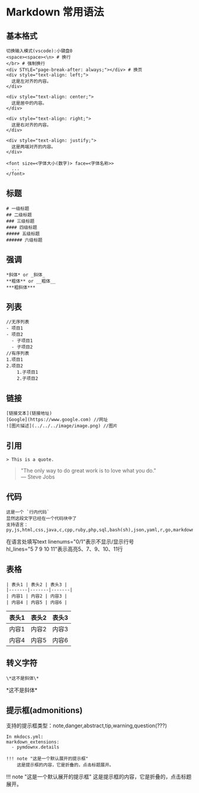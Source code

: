 # Markdown 常用语法
## 基本格式
```
切换输入模式(vscode):小键盘0
<space><space><\n> # 换行
</br> # 强制换行
<div STYLE="page-break-after: always;"></div> # 换页
<div style="text-align: left;">
  这是左对齐的内容。
</div>

<div style="text-align: center;">
  这是居中的内容。
</div>

<div style="text-align: right;">
  这是右对齐的内容。
</div>

<div style="text-align: justify;">
  这是两端对齐的内容。
</div>
    
<font size=<字体大小(数字)> face=<字体名称>>
  ...
</font>
```
## 标题
```
# 一级标题
## 二级标题
### 三级标题
#### 四级标题
##### 五级标题
###### 六级标题
```
## 强调
```
*斜体* or _斜体_
**粗体** or __粗体__
***粗斜体***
```
## 列表
```
//无序列表
- 项目1
- 项目2
  - 子项目1
  - 子项目2
//有序列表
1.项目1
2.项目2
    1.子项目1
    2.子项目2
```
## 链接
```
[链接文本](链接地址)
[Google](https://www.google.com) //网址
![图片描述](../../../image/image.png) //图片
```
## 引用
```
> This is a quote.
```
> "The only way to do great work is to love what you do."  
> — Steve Jobs
## 代码
```
这是一个 `行内代码`
显然这段文字已经在一个代码块中了
支持语言：py,js,html,css,java,c,cpp,ruby,php,sql,bash(sh),json,yaml,r,go,markdown
```
在语言处填写text linenums="0/1"表示不显示/显示行号  
hl_lines="5 7 9 10 11"表示高亮5、7、9、10、11行  
## 表格
```
| 表头1 | 表头2 | 表头3 |
|-------|-------|-------|
| 内容1 | 内容2 | 内容3 |
| 内容4 | 内容5 | 内容6 |  
```
| 表头1 | 表头2 | 表头3 |
|-------|-------|-------|
| 内容1 | 内容2 | 内容3 |
| 内容4 | 内容5 | 内容6 |  

## 转义字符
```
\*这不是斜体\*
```
\*这不是斜体\*

## 提示框(admonitions)  

支持的提示框类型：note,danger,abstract,tip,warning,question(???)  
```
In mkdocs.yml:
markdown_extensions:
  - pymdownx.details
```
```
!!! note "这是一个默认展开的提示框"
    这是提示框的内容，它是折叠的，点击标题展开。
```
!!! note "这是一个默认展开的提示框"
    这是提示框的内容，它是折叠的，点击标题展开。